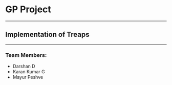 # GP Project
---
## Implementation of Treaps
---
### Team Members:

- Darshan D
- Karan Kumar G
- Mayur Peshve

